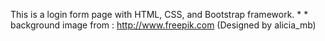 This is a login form page with HTML, CSS, and Bootstrap framework.
*
*
background image from : http://www.freepik.com (Designed by alicia_mb)
